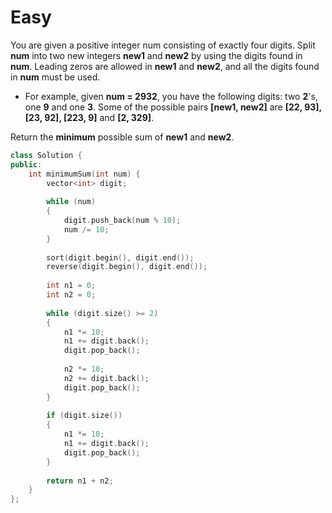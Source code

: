 # Easy

You are given a positive integer num consisting of exactly four digits. Split **num** into two new integers **new1** and **new2** by using the digits found in **num**. Leading zeros are allowed in **new1** and **new2**, and all the digits found in **num** must be used.

- For example, given **num = 2932**, you have the following digits: two **2**'s, one **9** and one **3**. Some of the possible pairs **[new1, new2]** are **[22, 93], [23, 92], [223, 9]** and **[2, 329]**.

Return the **minimum** possible sum of **new1** and **new2**.

```cpp
class Solution {
public:
    int minimumSum(int num) {
        vector<int> digit;
        
        while (num)
        {
            digit.push_back(num % 10);
            num /= 10;
        }
        
        sort(digit.begin(), digit.end());
        reverse(digit.begin(), digit.end());
        
        int n1 = 0;
        int n2 = 0;
        
        while (digit.size() >= 2)
        {
            n1 *= 10;
            n1 += digit.back();
            digit.pop_back();
            
            n2 *= 10;
            n2 += digit.back();
            digit.pop_back();
        }
        
        if (digit.size())
        {
            n1 *= 10;
            n1 += digit.back();
            digit.pop_back();
        }
        
        return n1 + n2;
    }
};
```
